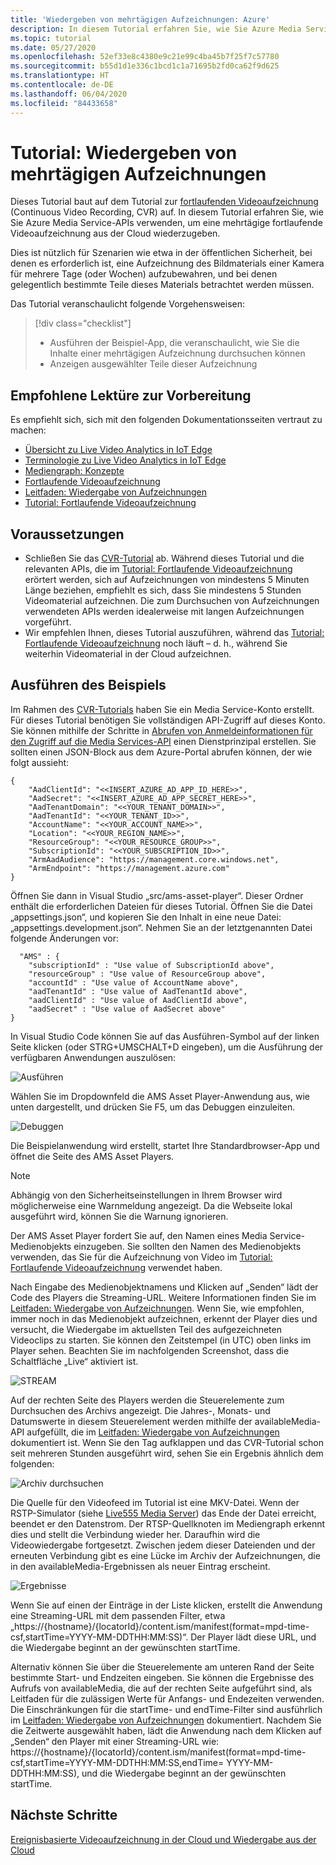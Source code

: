 ```yaml
---
title: 'Wiedergeben von mehrtägigen Aufzeichnungen: Azure'
description: In diesem Tutorial erfahren Sie, wie Sie Azure Media Service-APIs verwenden, um eine mehrtägige fortlaufende Videoaufzeichnung wiederzugeben.
ms.topic: tutorial
ms.date: 05/27/2020
ms.openlocfilehash: 52ef33e8c4380e9c21e99c4ba45b7f25f7c57780
ms.sourcegitcommit: b55d1d1e336c1bcd1c1a71695b2fd0ca62f9d625
ms.translationtype: HT
ms.contentlocale: de-DE
ms.lasthandoff: 06/04/2020
ms.locfileid: "84433658"
---
```

# <a name="tutorial-playback-of-multi-day-recordings"></a>Tutorial: Wiedergeben von mehrtägigen Aufzeichnungen  

Dieses Tutorial baut auf dem Tutorial zur [fortlaufenden Videoaufzeichnung](continuous-video-recording-concept.md) (Continuous Video Recording, CVR) auf. In diesem Tutorial erfahren Sie, wie Sie Azure Media Service-APIs verwenden, um eine mehrtägige fortlaufende Videoaufzeichnung aus der Cloud wiederzugeben. 

Dies ist nützlich für Szenarien wie etwa in der öffentlichen Sicherheit, bei denen es erforderlich ist, eine Aufzeichnung des Bildmaterials einer Kamera für mehrere Tage (oder Wochen) aufzubewahren, und bei denen gelegentlich bestimmte Teile dieses Materials betrachtet werden müssen.

Das Tutorial veranschaulicht folgende Vorgehensweisen:

> [!div class="checklist"]
> * Ausführen der Beispiel-App, die veranschaulicht, wie Sie die Inhalte einer mehrtägigen Aufzeichnung durchsuchen können
> * Anzeigen ausgewählter Teile dieser Aufzeichnung

## <a name="suggested-pre-reading"></a>Empfohlene Lektüre zur Vorbereitung  

Es empfiehlt sich, sich mit den folgenden Dokumentationsseiten vertraut zu machen:

* [Übersicht zu Live Video Analytics in IoT Edge](overview.md)
* [Terminologie zu Live Video Analytics in IoT Edge](terminology.md)
* [Mediengraph: Konzepte](media-graph-concept.md)
* [Fortlaufende Videoaufzeichnung](continuous-video-recording-concept.md) 
* [Leitfaden: Wiedergabe von Aufzeichnungen](playback-recordings-how-to.md)
* [Tutorial: Fortlaufende Videoaufzeichnung](continuous-video-recording-tutorial.md)

## <a name="prerequisites"></a>Voraussetzungen

* Schließen Sie das [CVR-Tutorial](continuous-video-recording-tutorial.md) ab. Während dieses Tutorial und die relevanten APIs, die im [Tutorial: Fortlaufende Videoaufzeichnung](continuous-video-recording-tutorial.md) erörtert werden, sich auf Aufzeichnungen von mindestens 5 Minuten Länge beziehen, empfiehlt es sich, dass Sie mindestens 5 Stunden Videomaterial aufzeichnen. Die zum Durchsuchen von Aufzeichnungen verwendeten APIs werden idealerweise mit langen Aufzeichnungen vorgeführt.
* Wir empfehlen Ihnen, dieses Tutorial auszuführen, während das [Tutorial: Fortlaufende Videoaufzeichnung](continuous-video-recording-tutorial.md) noch läuft – d. h., während Sie weiterhin Videomaterial in der Cloud aufzeichnen.

## <a name="run-the-sample"></a>Ausführen des Beispiels 

Im Rahmen des [CVR-Tutorials](continuous-video-recording-tutorial.md) haben Sie ein Media Service-Konto erstellt. Für dieses Tutorial benötigen Sie vollständigen API-Zugriff auf dieses Konto. Sie können mithilfe der Schritte in [Abrufen von Anmeldeinformationen für den Zugriff auf die Media Services-API](../latest/access-api-howto.md#use-the-azure-portal) einen Dienstprinzipal erstellen. Sie sollten einen JSON-Block aus dem Azure-Portal abrufen können, der wie folgt aussieht:

```
{
    "AadClientId": "<<INSERT_AZURE_AD_APP_ID_HERE>>",
    "AadSecret": "<<INSERT_AZURE_AD_APP_SECRET_HERE>>",
    "AadTenantDomain": "<<YOUR_TENANT_DOMAIN>>",
    "AadTenantId": "<<YOUR_TENANT_ID>>",
    "AccountName": "<<YOUR_ACCOUNT_NAME>>",
    "Location": "<<YOUR_REGION_NAME>>",
    "ResourceGroup": "<<YOUR_RESOURCE_GROUP>>",
    "SubscriptionId": "<<YOUR_SUBSCRIPTION_ID>>",
    "ArmAadAudience": "https://management.core.windows.net",
    "ArmEndpoint": "https://management.azure.com"
}
```

Öffnen Sie dann in Visual Studio „src/ams-asset-player“. Dieser Ordner enthält die erforderlichen Dateien für dieses Tutorial. Öffnen Sie die Datei „appsettings.json“, und kopieren Sie den Inhalt in eine neue Datei: „appsettings.development.json“. Nehmen Sie an der letztgenannten Datei folgende Änderungen vor:

```
  "AMS" : {
    "subscriptionId" : "Use value of SubscriptionId above",
    "resourceGroup" : "Use value of ResourceGroup above",
    "accountId" : "Use value of AccountName above",
    "aadTenantId" : "Use value of AadTenantId above",
    "aadClientId" : "Use value of AadClientId above",
    "aadSecret" : "Use value of AadSecret above"
} 
```

In Visual Studio Code können Sie auf das Ausführen-Symbol auf der linken Seite klicken (oder STRG+UMSCHALT+D eingeben), um die Ausführung der verfügbaren Anwendungen auszulösen:

![Ausführen](./media/playback-multi-day-recordings-tutorial/run.png)
 
Wählen Sie im Dropdownfeld die AMS Asset Player-Anwendung aus, wie unten dargestellt, und drücken Sie F5, um das Debuggen einzuleiten.

![Debuggen](./media/playback-multi-day-recordings-tutorial/debug.png)

Die Beispielanwendung wird erstellt, startet Ihre Standardbrowser-App und öffnet die Seite des AMS Asset Players.

> [!NOTE]
> Abhängig von den Sicherheitseinstellungen in Ihrem Browser wird möglicherweise eine Warnmeldung angezeigt. Da die Webseite lokal ausgeführt wird, können Sie die Warnung ignorieren.

Der AMS Asset Player fordert Sie auf, den Namen eines Media Service-Medienobjekts einzugeben. Sie sollten den Namen des Medienobjekts verwenden, das Sie für die Aufzeichnung von Video im [Tutorial: Fortlaufende Videoaufzeichnung](continuous-video-recording-tutorial.md) verwendet haben.

Nach Eingabe des Medienobjektnamens und Klicken auf „Senden“ lädt der Code des Players die Streaming-URL. Weitere Informationen finden Sie im [Leitfaden: Wiedergabe von Aufzeichnungen](playback-recordings-how-to.md). Wenn Sie, wie empfohlen, immer noch in das Medienobjekt aufzeichnen, erkennt der Player dies und versucht, die Wiedergabe im aktuellsten Teil des aufgezeichneten Videoclips zu starten. Sie können den Zeitstempel (in UTC) oben links im Player sehen. Beachten Sie im nachfolgenden Screenshot, dass die Schaltfläche „Live“ aktiviert ist.

![STREAM](./media/playback-multi-day-recordings-tutorial/assetplayer1.png)
 
Auf der rechten Seite des Players werden die Steuerelemente zum Durchsuchen des Archivs angezeigt. Die Jahres-, Monats- und Datumswerte in diesem Steuerelement werden mithilfe der availableMedia-API aufgefüllt, die im [Leitfaden: Wiedergabe von Aufzeichnungen](playback-recordings-how-to.md) dokumentiert ist.
Wenn Sie den Tag aufklappen und das CVR-Tutorial schon seit mehreren Stunden ausgeführt wird, sehen Sie ein Ergebnis ähnlich dem folgenden:

![Archiv durchsuchen](./media/playback-multi-day-recordings-tutorial/results.png)

Die Quelle für den Videofeed im Tutorial ist eine MKV-Datei. Wenn der RSTP-Simulator (siehe [Live555 Media Server](https://github.com/Azure/live-video-analytics/tree/master/utilities/rtspsim-live555)) das Ende der Datei erreicht, beendet er den Datenstrom. Der RTSP-Quellknoten im Mediengraph erkennt dies und stellt die Verbindung wieder her. Daraufhin wird die Videowiedergabe fortgesetzt. Zwischen jedem dieser Dateienden und der erneuten Verbindung gibt es eine Lücke im Archiv der Aufzeichnungen, die in den availableMedia-Ergebnissen als neuer Eintrag erscheint.

![Ergebnisse](./media/playback-multi-day-recordings-tutorial/assetplayer2.png)
 
Wenn Sie auf einen der Einträge in der Liste klicken, erstellt die Anwendung eine Streaming-URL mit dem passenden Filter, etwa „https://{hostname}/{locatorId}/content.ism/manifest(format=mpd-time-csf,startTime=YYYY-MM-DDTHH:MM:SS)“. Der Player lädt diese URL, und die Wiedergabe beginnt an der gewünschten startTime.

Alternativ können Sie über die Steuerelemente am unteren Rand der Seite bestimmte Start- und Endzeiten eingeben. Sie können die Ergebnisse des Aufrufs von availableMedia, die auf der rechten Seite aufgeführt sind, als Leitfaden für die zulässigen Werte für Anfangs- und Endezeiten verwenden. Die Einschränkungen für die startTime- und endTime-Filter sind ausführlich im [Leitfaden: Wiedergabe von Aufzeichnungen](playback-recordings-how-to.md) dokumentiert. Nachdem Sie die Zeitwerte ausgewählt haben, lädt die Anwendung nach dem Klicken auf „Senden“ den Player mit einer Streaming-URL wie: https://{hostname}/{locatorId}/content.ism/manifest(format=mpd-time-csf,startTime=YYYY-MM-DDTHH:MM:SS,endTime= YYYY-MM-DDTHH:MM:SS), und die Wiedergabe beginnt an der gewünschten startTime.

## <a name="next-steps"></a>Nächste Schritte

[Ereignisbasierte Videoaufzeichnung in der Cloud und Wiedergabe aus der Cloud](event-based-video-recording-tutorial.md)
